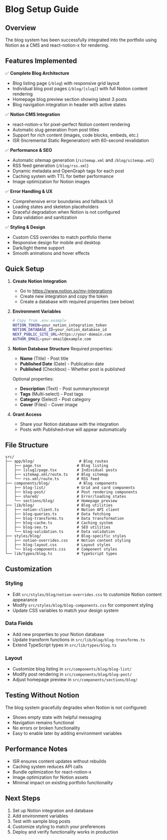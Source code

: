 # Blog Setup Guide

## Overview
The blog system has been successfully integrated into the portfolio using Notion as a CMS and react-notion-x for rendering.

## Features Implemented
✅ **Complete Blog Architecture**
- Blog listing page (`/blog`) with responsive grid layout
- Individual blog post pages (`/blog/[slug]`) with full Notion content rendering
- Homepage blog preview section showing latest 3 posts
- Blog navigation integration in header with active states

✅ **Notion CMS Integration** 
- react-notion-x for pixel-perfect Notion content rendering
- Automatic slug generation from post titles
- Support for rich content (images, code blocks, embeds, etc.)
- ISR (Incremental Static Regeneration) with 60-second revalidation

✅ **Performance & SEO**
- Automatic sitemap generation (`/sitemap.xml` and `/blog/sitemap.xml`)
- RSS feed generation (`/blog/rss.xml`)
- Dynamic metadata and OpenGraph tags for each post
- Caching system with TTL for better performance
- Image optimization for Notion images

✅ **Error Handling & UX**
- Comprehensive error boundaries and fallback UI
- Loading states and skeleton placeholders
- Graceful degradation when Notion is not configured
- Data validation and sanitization

✅ **Styling & Design**
- Custom CSS overrides to match portfolio theme
- Responsive design for mobile and desktop
- Dark/light theme support
- Smooth animations and hover effects

## Quick Setup

1. **Create Notion Integration**
   - Go to https://www.notion.so/my-integrations
   - Create new integration and copy the token
   - Create a database with required properties (see below)

2. **Environment Variables**
   ```bash
   # Copy from .env.example
   NOTION_TOKEN=your_notion_integration_token
   NOTION_DATABASE_ID=your_notion_database_id
   NEXT_PUBLIC_SITE_URL=https://your-domain.com
   AUTHOR_EMAIL=your-email@example.com
   ```

3. **Notion Database Structure**
   Required properties:
   - **Name** (Title) - Post title
   - **Published Date** (Date) - Publication date  
   - **Published** (Checkbox) - Whether post is published

   Optional properties:
   - **Description** (Text) - Post summary/excerpt
   - **Tags** (Multi-select) - Post tags
   - **Category** (Select) - Post category
   - **Cover** (Files) - Cover image

4. **Grant Access**
   - Share your Notion database with the integration
   - Posts with Published=true will appear automatically

## File Structure
```
src/
├── app/blog/                    # Blog routes
│   ├── page.tsx                # Blog listing
│   ├── [slug]/page.tsx         # Individual posts  
│   ├── sitemap.xml/route.ts    # Blog sitemap
│   └── rss.xml/route.ts        # RSS feed
├── components/blog/             # Blog components
│   ├── blog-list/              # Grid and card components
│   ├── blog-post/              # Post rendering components
│   ├── shared/                 # Error/loading states
│   └── sections/blog/          # Homepage preview
├── lib/blog/                   # Blog utilities
│   ├── notion-client.ts        # Notion API client
│   ├── blog-queries.ts         # Data fetching
│   ├── blog-transforms.ts      # Data transformation
│   ├── blog-cache.ts           # Caching system
│   ├── blog-seo.ts             # SEO utilities
│   └── blog-validation.ts      # Data validation
├── styles/blog/                # Blog-specific styles
│   ├── notion-overrides.css    # Notion content styling
│   ├── blog-layout.css         # Layout styles
│   └── blog-components.css     # Component styles
└── lib/types/blog.ts           # TypeScript types
```

## Customization

### Styling
- Edit `src/styles/blog/notion-overrides.css` to customize Notion content appearance
- Modify `src/styles/blog/blog-components.css` for component styling
- Update CSS variables to match your design system

### Data Fields
- Add new properties to your Notion database
- Update transform functions in `src/lib/blog/blog-transforms.ts`
- Extend TypeScript types in `src/lib/types/blog.ts`

### Layout
- Customize blog listing in `src/components/blog/blog-list/`
- Modify post rendering in `src/components/blog/blog-post/`
- Adjust homepage preview in `src/components/sections/blog/`

## Testing Without Notion
The blog system gracefully degrades when Notion is not configured:
- Shows empty state with helpful messaging
- Navigation remains functional
- No errors or broken functionality
- Easy to enable later by adding environment variables

## Performance Notes
- ISR ensures content updates without rebuilds
- Caching system reduces API calls
- Bundle optimization for react-notion-x
- Image optimization for Notion assets
- Minimal impact on existing portfolio functionality

## Next Steps
1. Set up Notion integration and database
2. Add environment variables
3. Test with sample blog posts
4. Customize styling to match your preferences
5. Deploy and verify functionality works in production